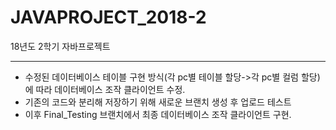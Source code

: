 # JAVAPROJECT_2018-2
18년도 2학기 자바프로젝트

* * *

  - 수정된 데이터베이스 테이블 구현 방식(각 pc별 테이블 할당->각 pc별 컬럼 할당)에 따라 데이터베이스 조작 클라이언트 수정.
  - 기존의 코드와 분리해 저장하기 위해 새로운 브랜치 생성 후 업로드 테스트
  - 이후 Final_Testing 브랜치에서 최종 데이터베이스 조작 클라이언트 구현.

